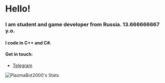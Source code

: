 # Hello!
### I am student and game developer from Russia. 13.666666667 y.o.
#### I code in C++ and C#.
#### Get in touch:
- [Telegram](https://PlazmaBot2000.t.me)


![PlazmaBot2000's Stats](https://github-readme-stats.vercel.app/api?username=PlazmaBot2000&theme=gruvbox&show_icons=true&hide_border=true&count_private=true)
